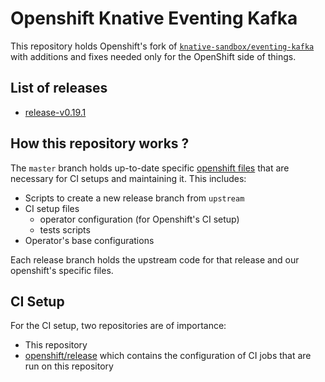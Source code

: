 # Openshift Knative Eventing Kafka

This repository holds Openshift's fork of
[`knative-sandbox/eventing-kafka`](https://github.com/knative-sandbox/eventing-kafka) with additions and
fixes needed only for the OpenShift side of things.

## List of releases

- [release-v0.19.1](https://github.com/openshift-knative/eventing-kafka/tree/release-v0.19.1)

## How this repository works ?

The `master` branch holds up-to-date specific [openshift files](./openshift) 
that are necessary for CI setups and maintaining it. This includes:

- Scripts to create a new release branch from `upstream`
- CI setup files
  - operator configuration (for Openshift's CI setup)
  - tests scripts
- Operator's base configurations

Each release branch holds the upstream code for that release and our
openshift's specific files.

## CI Setup

For the CI setup, two repositories are of importance:

- This repository
- [openshift/release](https://github.com/openshift/release) which
  contains the configuration of CI jobs that are run on this
  repository
